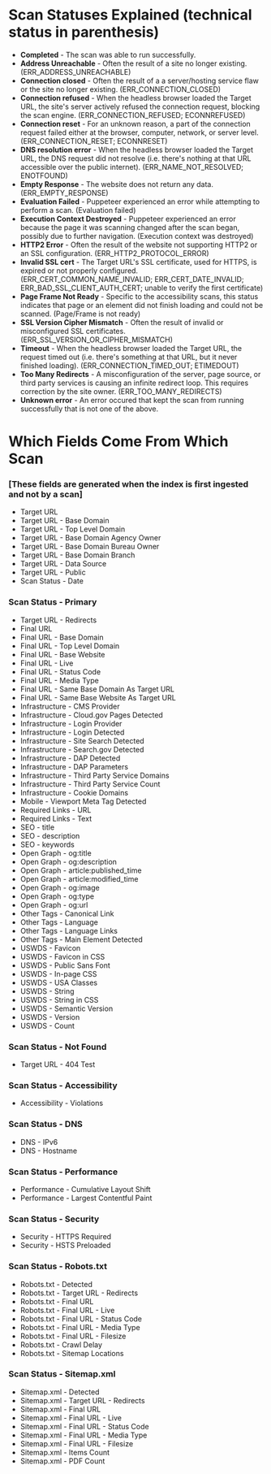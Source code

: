 
# Scan Statuses Explained (technical status in parenthesis) 
- **Completed** - The scan was able to run successfully.
- **Address Unreachable** - Often the result of a site no longer existing.  (ERR_ADDRESS_UNREACHABLE)
- **Connection closed** - Often the result of a a server/hosting service flaw or the site no longer existing. (ERR_CONNECTION_CLOSED)
- **Connection refused** - When the headless browser loaded the Target URL, the site's server actively refused the connection request, blocking the scan engine. (ERR_CONNECTION_REFUSED; ECONNREFUSED)
- **Connection reset** - For an unknown reason, a part of the connection request failed either at the browser, computer, network, or server level. (ERR_CONNECTION_RESET; ECONNRESET)
- **DNS resolution error** - When the headless browser loaded the Target URL, the DNS request did not resolve (i.e. there's nothing at that URL accessible over the public internet). (ERR_NAME_NOT_RESOLVED; ENOTFOUND)
- **Empty Response** - The website does not return any data. (ERR_EMPTY_RESPONSE)
- **Evaluation Failed** - Puppeteer experienced an error while attempting to perform a scan.  (Evaluation failed)
- **Execution Context Destroyed** - Puppeteer experienced an error because the page it was scanning changed after the scan began, possibly due to further navigation. (Execution context was destroyed) 
- **HTTP2 Error** - Often the result of the website not supporting HTTP2 or an SSL configuration. (ERR_HTTP2_PROTOCOL_ERROR)
- **Invalid SSL cert** - The Target URL's SSL certificate, used for HTTPS, is expired or not properly configured. (ERR_CERT_COMMON_NAME_INVALID; ERR_CERT_DATE_INVALID; ERR_BAD_SSL_CLIENT_AUTH_CERT; unable to verify the first certificate)
- **Page Frame Not Ready** - Specific to the accessibility scans, this status indicates that page or an element did not finish loading and could not be scanned. (Page/Frame is not ready)
- **SSL Version Cipher Mismatch** - Often the result of invalid or misconfigured SSL certificates.  (ERR_SSL_VERSION_OR_CIPHER_MISMATCH)
- **Timeout** - When the headless browser loaded the Target URL, the request timed out (i.e. there's something at that URL, but it never finished loading).  (ERR_CONNECTION_TIMED_OUT; ETIMEDOUT)
- **Too Many Redirects** - A misconfiguration of the server, page source, or third party services is causing an infinite redirect loop. This requires correction by the site owner.   (ERR_TOO_MANY_REDIRECTS)
- **Unknown error** - An error occured that kept the scan from running successfully that is not one of the above.  



# Which Fields Come From Which Scan

### [These fields are generated when the index is first ingested and not by a scan]

- Target URL
- Target URL - Base Domain
- Target URL - Top Level Domain
- Target URL - Base Domain Agency Owner
- Target URL - Base Domain Bureau Owner
- Target URL - Base Domain Branch
- Target URL - Data Source
- Target URL - Public
- Scan Status - Date

### Scan Status - Primary

- Target URL - Redirects
- Final URL
- Final URL - Base Domain
- Final URL - Top Level Domain
- Final URL - Base Website
- Final URL - Live
- Final URL - Status Code
- Final URL - Media Type
- Final URL - Same Base Domain As Target URL
- Final URL - Same Base Website As Target URL
- Infrastructure - CMS Provider
- Infrastructure - Cloud.gov Pages Detected
- Infrastructure - Login Provider
- Infrastructure - Login Detected
- Infrastructure - Site Search Detected
- Infrastructure - Search.gov Detected
- Infrastructure - DAP Detected
- Infrastructure - DAP Parameters
- Infrastructure - Third Party Service Domains
- Infrastructure - Third Party Service Count
- Infrastructure - Cookie Domains
- Mobile - Viewport Meta Tag Detected
- Required Links - URL
- Required Links - Text
- SEO - title
- SEO - description
- SEO - keywords
- Open Graph - og:title
- Open Graph - og:description
- Open Graph - article:published_time
- Open Graph - article:modified_time
- Open Graph - og:image
- Open Graph - og:type
- Open Graph - og:url
- Other Tags - Canonical Link
- Other Tags - Language
- Other Tags - Language Links
- Other Tags - Main Element Detected
- USWDS - Favicon
- USWDS - Favicon in CSS
- USWDS - Public Sans Font
- USWDS - In-page CSS
- USWDS - USA Classes
- USWDS - String
- USWDS - String in CSS
- USWDS - Semantic Version
- USWDS - Version
- USWDS - Count




### Scan Status - Not Found

- Target URL - 404 Test


### Scan Status - Accessibility

- Accessibility - Violations

### Scan Status - DNS

- DNS - IPv6
- DNS - Hostname



### Scan Status - Performance

- Performance - Cumulative Layout Shift
- Performance - Largest Contentful Paint







### Scan Status - Security


- Security - HTTPS Required
- Security - HSTS Preloaded

### Scan Status - Robots.txt


- Robots.txt - Detected
- Robots.txt - Target URL - Redirects
- Robots.txt - Final URL
- Robots.txt - Final URL - Live
- Robots.txt - Final URL - Status Code
- Robots.txt - Final URL - Media Type
- Robots.txt - Final URL - Filesize
- Robots.txt - Crawl Delay
- Robots.txt - Sitemap Locations

### Scan Status - Sitemap.xml


- Sitemap.xml - Detected
- Sitemap.xml - Target URL - Redirects
- Sitemap.xml - Final URL
- Sitemap.xml - Final URL - Live
- Sitemap.xml - Final URL - Status Code
- Sitemap.xml - Final URL - Media Type
- Sitemap.xml - Final URL - Filesize
- Sitemap.xml - Items Count
- Sitemap.xml - PDF Count



